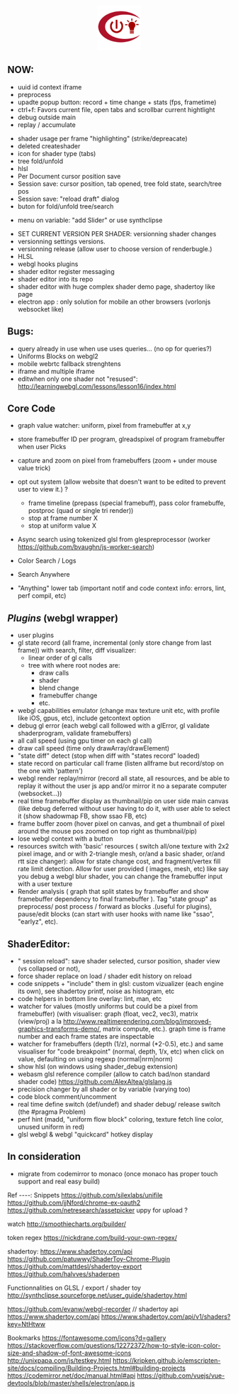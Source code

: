 <p align="center">
  <img width="100" src="icons/renderbugle_icon.svg">
</p>

## NOW:

-   uuid id context iframe
-   preprocess
-   upadte popup button: record + time change + stats (fps, frametime)
-   ctrl+f: Favors current file, open tabs and scrollbar current hightlight
-   debug outside main
-   replay / accumulate

*   shader usage per frame "highlighting" (strike/depreacate)
*   deleted createshader
*   icon for shader type (tabs)
*   tree fold/unfold
*   hlsl
*   Per Document cursor position save
*   Session save: cursor position, tab opened, tree fold state, search/tree pos
*   Session save: "reload draft" dialog
*   buton for fold/unfold tree/search

-   menu on variable: "add Slider" or use synthclipse

*   SET CURRENT VERSION PER SHADER: versionning shader changes
*   versionning settings versions.
*   versionning release (allow user to choose version of renderbugle.)
*   HLSL
*   webgl hooks plugins
*   shader editor register messaging
*   shader editor into its repo
*   shader editor with huge complex shader demo page, shadertoy like page
*   electron app : only solution for mobile an other browsers (vorlonjs websocket like)

## Bugs:

-   query already in use when use uses queries... (no op for queries?)
-   Uniforms Blocks on webgl2
-   mobile webrtc fallback strenghtens
-   iframe and multiple iframe
-   editwhen only one shader not "resused": http://learningwebgl.com/lessons/lesson16/index.html

## **Core Code**

-   graph value watcher: uniform, pixel from framebuffer at x,y
-   store framebuffer ID per program, glreadspixel of program framebuffer when user Picks
-   capture and zoom on pixel from framebuffers
    (zoom + under mouse value trick)
-   ‎opt out system (allow website that doesn't want to be edited to prevent user to view it.) ?

    -   frame timeline (prepass (special framebuff), pass color framebuffe, postproc (quad or single tri render))
    -   stop at frame number X
    -   stop at uniform value X

-   Async search using tokenized glsl from glespreprocessor (worker https://github.com/bvaughn/js-worker-search)
-   Color Search / Logs
-   Search Anywhere
-   "Anything" lower tab (important notif and code context info: errors, lint, perf compil, etc)

## _Plugins_ (webgl wrapper)

-   user plugins
-   gl state record (all frame, incremental (only store change from last frame)) with search, filter, diff visualizer:
    -   linear order of gl calls
    -   tree with where root nodes are:
        -   draw calls
        -   shader
        -   blend change
        -   framebuffer change
        -   etc.
-   ‎webgl capabilities emulator (change max texture unit etc, with profile like iOS, gpus, etc), include getcontext option
-   debug gl error (each webgl call followed with a glError, gl validate shaderprogram, validate framebuffers)
-   ‎all call speed (using gpu timer on each gl call)
-   ‎draw call speed (time only drawArray/drawElement)
-   "state diff" detect (stop when diff with "states record" loaded)
-   state record on particular call frame (listen allframe but record/stop on the one with 'pattern')
-   ‎webgl render replay/mirror (record all state, all resources, and be able to replay it without the user js app and/or mirror it no a separate computer (websocket...))
-   ‎real time framebuffer display as thumbnail/pip on user side main canvas (like debug deferred without user having to do it, with user able to select it (show shadowmap FB, show ssao FB, etc)
-   frame buffer zoom (hover pixel on canvas, and get a thumbnail of pixel around the mouse pos zoomed on top right as thumbnail/pip)
-   ‎lose webgl context with a button
-   resources switch with 'basic' resources ( switch all/one texture with 2x2 pixel image, and or with 2-triangle mesh, or/and a basic shader, or/and rtt size changer): allow for state change cost, and fragment/vertex fill rate limit detection. Allow for user provided ( images, mesh, etc) like say you debug a webgl blur shader, you can change the framebuffer input with a user texture
-   Render analysis ( graph that split states by framebuffer and show framebuffer dependency to final framebuffer ). Tag "state group" as preprocess/ post process / forward as blocks .(useful for plugins), pause/edit blocks (can start with user hooks with name like "ssao", "earlyz", etc).

## ShaderEditor:

-   " session reload": save shader selected, cursor position, shader view (vs collapsed or not),
-   force shader replace on load / shader edit history on reload
-   code snippets + "include" them in glsl: custom vizualizer (each engine its own), see shadertoy printf, noise as histogram, etc
-   code helpers in bottom line overlay: lint, man, etc
-   watcher for values (mostly uniforms but could be a pixel from framebuffer) (with visualiser: graph (float, vec2, vec3), matrix (view/proj) a la http://www.realtimerendering.com/blog/improved-graphics-transforms-demo/, matrix compute, etc.). graph time is frame number and each frame states are inspectable
-   watcher for framebuffers (depth (1/z), normal (\*2-0.5), etc.) and same visualiser for "code breakpoint" (normal, depth, 1/x, etc) when click on value, defaulting on using regexp (normal|nrm|norm)
-   ‎show hlsl (on windows using shader_debug extension)
-   ‎webasm glsl reference compiler (allow to catch bad/non standard shader code) https://github.com/AlexAltea/glslang.js
-   ‎precision changer by all shader or by variable (varying too)
-   code block comment/uncomment
-   ‎real time define switch (def/undef) and shader debug/ release switch (the #pragma Problem)
-   ‎perf hint (madd, "uniform flow block" coloring, texture fetch line color, unused uniform in red)
-   glsl webgl & webgl "quickcard" hotkey display

## In consideration

-   migrate from codemirror to monaco (once monaco has proper touch support and real easy build)

Ref
----:
Snippets
https://github.com/silexlabs/unifile
https://github.com/jjNford/chrome-ex-oauth2
https://github.com/netresearch/assetpicker
uppy for upload ?

watch
http://smoothiecharts.org/builder/

token regex
https://nickdrane.com/build-your-own-regex/

shadertoy:
https://www.shadertoy.com/api
https://github.com/patuwwy/ShaderToy-Chrome-Plugin
https://github.com/mattdesl/shadertoy-export
https://github.com/halvves/shaderpen

Functionnalities on GLSL / export / shader toy
http://synthclipse.sourceforge.net/user_guide/shadertoy.html

https://github.com/evanw/webgl-recorder
// shadertoy api
https://www.shadertoy.com/api
https://www.shadertoy.com/api/v1/shaders?key=NtHtww

Bookmarks
https://fontawesome.com/icons?d=gallery
https://stackoverflow.com/questions/12272372/how-to-style-icon-color-size-and-shadow-of-font-awesome-icons
http://unixpapa.com/js/testkey.html
https://kripken.github.io/emscripten-site/docs/compiling/Building-Projects.html#building-projects
https://codemirror.net/doc/manual.html#api
https://github.com/vuejs/vue-devtools/blob/master/shells/electron/app.js

